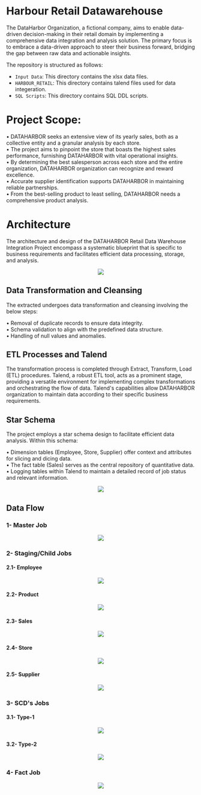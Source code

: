 # Harbour Retail Datawarehouse

The DataHarbor Organization, a fictional company, aims to enable data-driven decision-making in their retail domain by implementing a comprehensive data integration and analysis solution. The primary focus is to embrace a data-driven approach to steer their business forward, bridging the gap between raw data and actionable insights.

The repository is structured as follows:
- `Input Data`: This directory contains the xlsx data files.
- `HARBOUR_RETAIL`: This directory contains talend files used for data integeration.
- `SQL Scripts`: This directory contains SQL DDL scripts.


# Project Scope:

• DATAHARBOR seeks an extensive view of its yearly sales, both as a collective entity and a granular analysis by each store. <br>
• The project aims to pinpoint the store that boasts the highest sales performance, furnishing DATAHARBOR with vital operational insights. <br>
• By determining the best salesperson across each store and the entire organization, DATAHARBOR organization can recognize and reward excellence. <br>
•  Accurate supplier identification supports DATAHARBOR in maintaining reliable partnerships. <br>
• From the best-selling product to least selling, DATAHARBOR needs a comprehensive product analysis. <br>


# Architecture

The architecture and design of the DATAHARBOR Retail Data Warehouse Integration Project encompass a systematic blueprint that is specific to business requirements and facilitates efficient data processing, storage, and analysis.

<p align="center">
  <img src="https://drive.google.com/uc?export=view&id=1O49esErzIDbnVSrYyZhbt0TN63GscoX2" />
</p>



## Data Transformation and Cleansing

The extracted undergoes data transformation and cleansing involving the below steps:

• Removal of duplicate records to ensure data integrity. <br>
• Schema validation to align with the predefined data structure. <br>
• Handling of null values and anomalies. <br>


## ETL Processes and Talend

The transformation process is completed through Extract, Transform, Load (ETL) procedures. Talend, a robust ETL tool, acts as a prominent stage, providing a versatile environment for implementing complex transformations and orchestrating the flow of data. Talend's capabilities allow DATAHARBOR organization to maintain data according to their specific business requirements.


## Star Schema 

The project employs a star schema design to facilitate efficient data analysis. Within this schema:

• Dimension tables (Employee, Store, Supplier) offer context and attributes for slicing and dicing data. <br>
• The fact table (Sales) serves as the central repository of quantitative data. <br>
• Logging tables within Talend to maintain a detailed record of job status and relevant information.

<p align="center">
  <img src="https://drive.google.com/uc?export=view&id=1O18hhfO9Ezc4i6kp3K4VK5vE2gf8fmTo" />
</p>

## Data Flow

### 1- Master Job 
<p align="center">
  <img src="https://i.imgur.com/h6rMash.png" />
</p>

### 2- Staging/Child Jobs
#### 2.1- Employee 
<p align="center">
  <img src="https://i.imgur.com/h6rMash.png" />
</p>

#### 2.2- Product 
<p align="center">
  <img src="https://i.imgur.com/Q0Iyrec.png" />
</p>

#### 2.3- Sales 
<p align="center">
  <img src="https://imgur.com/3gwIjFe.png" />
</p>


#### 2.4- Store 
<p align="center">
  <img src="https://imgur.com/uI7g2xX.png" />
</p>


#### 2.5- Supplier 
<p align="center">
  <img src="https://imgur.com/aKHYZeK.png" />
</p>


### 3- SCD's Jobs

#### 3.1- Type-1
<p align="center">
  <img src="https://imgur.com/RegCKOt.png" />
</p>

#### 3.2- Type-2
<p align="center">
  <img src="https://imgur.com/RBC8hpG.png" />
</p>

### 4- Fact Job
<p align="center">
  <img src="https://imgur.com/F4LL6uG.png" />
</p>











